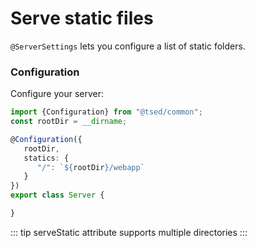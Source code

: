 # Serve static files

`@ServerSettings` lets you configure a list of static folders. 

### Configuration

Configure your server:

```typescript
import {Configuration} from "@tsed/common";
const rootDir = __dirname;

@Configuration({
   rootDir,
   statics: {
      "/": `${rootDir}/webapp`
   }
})
export class Server {

}
```
::: tip
serveStatic attribute supports multiple directories
:::
